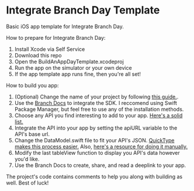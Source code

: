# Integrate Branch Day Template
Basic iOS app template for Integrate Branch Day.

How to prepare for Integrate Branch Day:
1. Install Xcode via Self Service
2. Download this repo
3. Open the BuildAnAppDayTemplate.xcodeproj
4. Run the app on the simulator or your own device
5. If the app template app runs fine, then you're all set!

How to build you app:
1. (Optional) Change the name of your project by following [this guide.](https://stackoverflow.com/questions/33370175/how-do-i-completely-rename-my-xcode-project-i-e-inclusive-of-folders).
2. Use the [Branch Docs](https://help.branch.io/developers-hub/docs/ios-basic-integration) to integrate the SDK. I reccomend using Swift Package Manager, but feel free to use any of the installation methods. 
3. Choose any API you find interesting to add to your app. [Here's a solid list.](https://github.com/public-apis/public-apis)
4. Integrate the API into your app by setting the apiURL variable to the API's base url.
5. Change the DataModel.swift file to fit your API's JSON. [QuickType makes this process easier.](https://app.quicktype.io/) Also, [here's a resource for doing it manually.](https://www.hackingwithswift.com/example-code/language/how-to-convert-json-into-swift-objects-using-codable) 
6. Modify the last tableView function to display you API's data however you'd like.
7. Use the Branch Docs to create, share, and read a deeplink to your app. 

The project's code contains comments to help you along with building as well. Best of luck!
